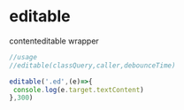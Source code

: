 # editable
contenteditable wrapper

```js
//usage
//editable(classQuery,caller,debounceTime)

editable('.ed',(e)=>{
 console.log(e.target.textContent)
},300)
```
